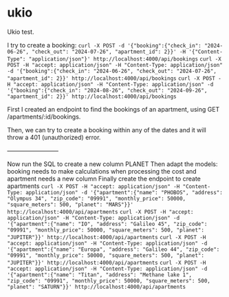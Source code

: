 # ukio
Ukio test.

I try to create a booking:
```curl -X POST -d '{"booking":{"check_in": "2024-06-26", "check_out": "2024-07-26", "apartment_id": 2}}' -H '{"Content-Type": "application/json"}' http://localhost:4000/api/bookings```
```curl -X POST -H "accept: application/json" -H "Content-Type: application/json" -d '{"booking":{"check_in": "2024-06-26", "check_out": "2024-07-26", "apartment_id": 2}}' http://localhost:4000/api/bookings```
```curl -X POST -H "accept: application/json" -H "Content-Type: application/json" -d '{"booking":{"check_in": "2024-08-26", "check_out": "2024-09-26", "apartment_id": 2}}' http://localhost:4000/api/bookings```

First I created an endpoint to find the bookings of an apartment, using GET /apartments/:id/bookings.

Then, we can try to create a booking within any of the dates and it will throw a 401 (unauthorized) error.

–––––––––––––––––

Now run the SQL to create a new column PLANET
Then adapt the models: booking needs to make calculations when processing the cost and apartment needs a new column
Finally create the endpoint to create apartments
```curl -X POST -H "accept: application/json" -H "Content-Type: application/json" -d '{"apartment":{"name": "PHOBOS", "address": "Olympus 34", "zip_code": "09991", "monthly_price": 50000, "square_meters": 500, "planet": "MARS"}}' http://localhost:4000/api/apartments```
```curl -X POST -H "accept: application/json" -H "Content-Type: application/json" -d '{"apartment":{"name": "IO", "address": "Galileo 45", "zip_code": "09991", "monthly_price": 50000, "square_meters": 500, "planet": "JUPITER"}}' http://localhost:4000/api/apartments```
```curl -X POST -H "accept: application/json" -H "Content-Type: application/json" -d '{"apartment":{"name": "Europa", "address": "Galileo 44", "zip_code": "09991", "monthly_price": 50000, "square_meters": 500, "planet": "JUPITER"}}' http://localhost:4000/api/apartments```
```curl -X POST -H "accept: application/json" -H "Content-Type: application/json" -d '{"apartment":{"name": "Titan", "address": "Methane lake 1", "zip_code": "09991", "monthly_price": 50000, "square_meters": 500, "planet": "SATURN"}}' http://localhost:4000/api/apartments```
